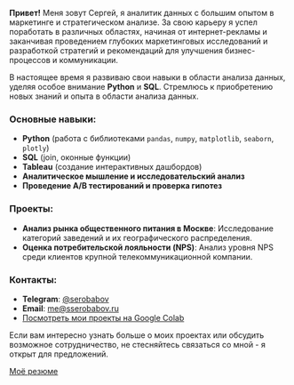 **Привет!** Меня зовут Сергей, я аналитик данных с большим опытом в маркетинге и стратегическом анализе. За свою карьеру я успел поработать в различных областях, начиная от интернет-рекламы и заканчивая проведением глубоких маркетинговых исследований и разработкой стратегий и рекомендаций для улучшения бизнес-процессов и коммуникации.

В настоящее время я развиваю свои навыки в области анализа данных, уделяя особое внимание **Python** и **SQL**. Стремлюсь к приобретению новых знаний и опыта в области анализа данных.

### Основные навыки:
- **Python** (работа с библиотеками `pandas`, `numpy`, `matplotlib`, `seaborn`, `plotly`)
- **SQL** (join, оконные функции)
- **Tableau** (создание интерактивных дашбордов)
- **Аналитическое мышление и исследовательский анализ**
- **Проведение A/B тестирований и проверка гипотез**

### Проекты:
- **Анализ рынка общественного питания в Москве**: Исследование категорий заведений и их географического распределения.
- **Оценка потребительской лояльности (NPS)**: Анализ уровня NPS среди клиентов крупной телекоммуникационной компании.

### Контакты:
- **Telegram**: [@serobabov](https://t.me/serobabov)
- **Email**: [me@sserobabov.ru](mailto:me@sserobabov.ru)
- [Посмотреть мои проекты на Google Colab](https://colab.research.google.com/drive/1JgqJnyC9vvWtwRYisd9hZU-DO_7ND-t_?usp=sharing)

Если вам интересно узнать больше о моих проектах или обсудить возможное сотрудничество, не стесняйтесь связаться со мной - я открыт для предложений.  

[Моё резюме](https://amethyst-shroud-0bf.notion.site/2f264693ef5148de8e10fd8e46bea961?pvs=4)
